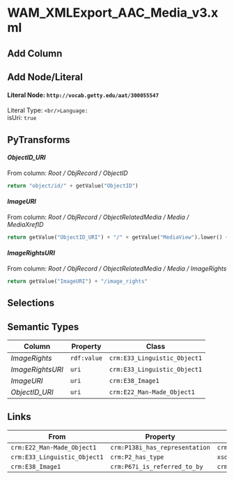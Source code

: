 # WAM_XMLExport_AAC_Media_v3.xml

## Add Column

## Add Node/Literal
#### Literal Node: `http://vocab.getty.edu/aat/300055547`
Literal Type: ``
<br/>Language: ``
<br/>isUri: `true`


## PyTransforms
#### _ObjectID_URI_
From column: _Root / ObjRecord / ObjectID_
``` python
return "object/id/" + getValue("ObjectID")
```

#### _ImageURI_
From column: _Root / ObjRecord / ObjectRelatedMedia / Media / MediaXrefID_
``` python
return getValue("ObjectID_URI") + "/" + getValue("MediaView").lower() + "/media/id/" + getValue("MediaXrefID")
```

#### _ImageRightsURI_
From column: _Root / ObjRecord / ObjectRelatedMedia / Media / ImageRights_
``` python
return getValue("ImageURI") + "/image_rights"
```


## Selections

## Semantic Types
| Column | Property | Class |
|  ----- | -------- | ----- |
| _ImageRights_ | `rdf:value` | `crm:E33_Linguistic_Object1`|
| _ImageRightsURI_ | `uri` | `crm:E33_Linguistic_Object1`|
| _ImageURI_ | `uri` | `crm:E38_Image1`|
| _ObjectID_URI_ | `uri` | `crm:E22_Man-Made_Object1`|


## Links
| From | Property | To |
|  --- | -------- | ---|
| `crm:E22_Man-Made_Object1` | `crm:P138i_has_representation` | `crm:E38_Image1`|
| `crm:E33_Linguistic_Object1` | `crm:P2_has_type` | `xsd:http://vocab.getty.edu/aat/300055547`|
| `crm:E38_Image1` | `crm:P67i_is_referred_to_by` | `crm:E33_Linguistic_Object1`|
